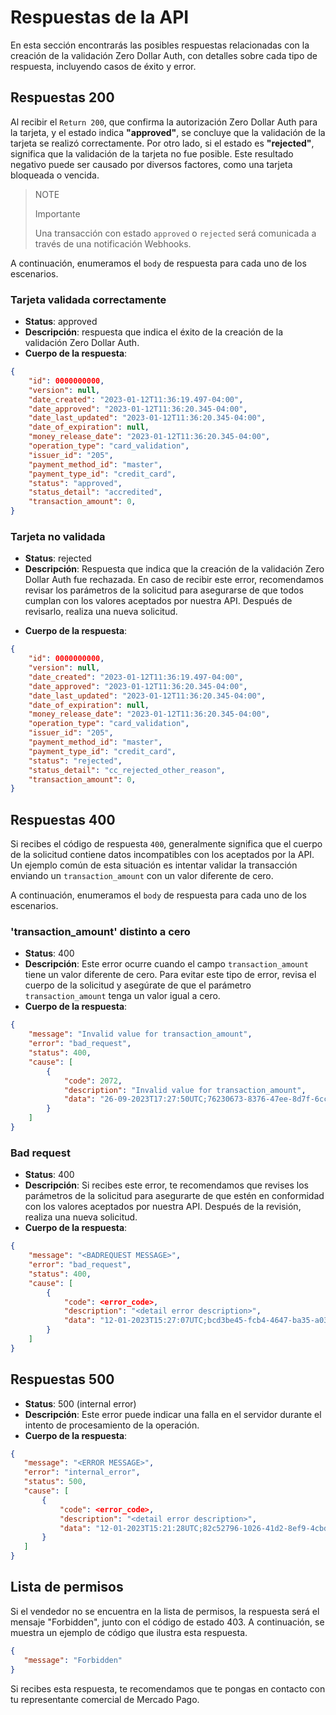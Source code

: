 # Respuestas de la API

En esta sección encontrarás las posibles respuestas relacionadas con la creación de la validación Zero Dollar Auth, con detalles sobre cada tipo de respuesta, incluyendo casos de éxito y error.


## Respuestas 200 

Al recibir el `Return 200`, que confirma la autorización Zero Dollar Auth para la tarjeta, y el estado indica **"approved"**, se concluye que la validación de la tarjeta se realizó correctamente. Por otro lado, si el estado es **"rejected"**, significa que la validación de la tarjeta no fue posible. Este resultado negativo puede ser causado por diversos factores, como una tarjeta bloqueada o vencida.


> NOTE
>
> Importante
>
> Una transacción con estado `approved` o `rejected` será comunicada a través de una notificación Webhooks.

A continuación, enumeramos el `body` de respuesta para cada uno de los escenarios.

### Tarjeta validada correctamente

- **Status**: approved
- **Descripción**: respuesta que indica el éxito de la creación de la validación Zero Dollar Auth.
- **Cuerpo de la respuesta**: 

```json
{
    "id": 0000000000,
    "version": null,
    "date_created": "2023-01-12T11:36:19.497-04:00",
    "date_approved": "2023-01-12T11:36:20.345-04:00",
    "date_last_updated": "2023-01-12T11:36:20.345-04:00",
    "date_of_expiration": null,
    "money_release_date": "2023-01-12T11:36:20.345-04:00",
    "operation_type": "card_validation",
    "issuer_id": "205",
    "payment_method_id": "master",
    "payment_type_id": "credit_card",
    "status": "approved",
    "status_detail": "accredited",
    "transaction_amount": 0,
}
```

### Tarjeta no validada

* **Status**: rejected
* **Descripción**: Respuesta que indica que la creación de la validación Zero Dollar Auth fue rechazada. En caso de recibir este error, recomendamos revisar los parámetros de la solicitud para asegurarse de que todos cumplan con los valores aceptados por nuestra API. Después de revisarlo, realiza una nueva solicitud.
- **Cuerpo de la respuesta**: 

```json
{
    "id": 0000000000,
    "version": null,
    "date_created": "2023-01-12T11:36:19.497-04:00",
    "date_approved": "2023-01-12T11:36:20.345-04:00",
    "date_last_updated": "2023-01-12T11:36:20.345-04:00",
    "date_of_expiration": null,
    "money_release_date": "2023-01-12T11:36:20.345-04:00",
    "operation_type": "card_validation",
    "issuer_id": "205",
    "payment_method_id": "master",
    "payment_type_id": "credit_card",
    "status": "rejected",
    "status_detail": "cc_rejected_other_reason",
    "transaction_amount": 0,
}
```

## Respuestas 400

Si recibes el código de respuesta `400`, generalmente significa que el cuerpo de la solicitud contiene datos incompatibles con los aceptados por la API. Un ejemplo común de esta situación es intentar validar la transacción enviando un `transaction_amount` con un valor diferente de cero.

A continuación, enumeramos el `body` de respuesta para cada uno de los escenarios.

### 'transaction_amount' distinto a cero

* **Status**: 400
* **Descripción**: Este error ocurre cuando el campo `transaction_amount` tiene un valor diferente de cero. Para evitar este tipo de error, revisa el cuerpo de la solicitud y asegúrate de que el parámetro `transaction_amount` tenga un valor igual a cero.
* **Cuerpo de la respuesta**:

```json
{
    "message": "Invalid value for transaction_amount",
    "error": "bad_request",
    "status": 400,
    "cause": [
        {
            "code": 2072,
            "description": "Invalid value for transaction_amount",
            "data": "26-09-2023T17:27:50UTC;76230673-8376-47ee-8d7f-6ccaacdb5b2a"
        }
    ]
}
```

### Bad request

* **Status**: 400
* **Descripción**: Si recibes este error, te recomendamos que revises los parámetros de la solicitud para asegurarte de que estén en conformidad con los valores aceptados por nuestra API. Después de la revisión, realiza una nueva solicitud.
* **Cuerpo de la respuesta**:

```json
{
    "message": "<BADREQUEST MESSAGE>",
    "error": "bad_request",
    "status": 400,
    "cause": [
        {
            "code": <error_code>,
            "description": "<detail error description>",
            "data": "12-01-2023T15:27:07UTC;bcd3be45-fcb4-4647-ba35-a0396cd71b90"
        }
    ]
}
```

## Respuestas 500

* **Status**: 500 (internal error)
* **Descripción**: Este error puede indicar una falla en el servidor durante el intento de procesamiento de la operación.
* **Cuerpo de la respuesta**:

```json
{
   "message": "<ERROR MESSAGE>",
   "error": "internal_error",
   "status": 500,
   "cause": [
       {
           "code": <error_code>,
           "description": "<detail error description>",
           "data": "12-01-2023T15:21:28UTC;82c52796-1026-41d2-8ef9-4cbda2d0db8d"
       }
   ]
}
```

## Lista de permisos

Si el vendedor no se encuentra en la lista de permisos, la respuesta será el mensaje "Forbidden", junto con el código de estado 403. A continuación, se muestra un ejemplo de código que ilustra esta respuesta.

```json
{
   "message": "Forbidden"
}
```

Si recibes esta respuesta, te recomendamos que te pongas en contacto con tu representante comercial de Mercado Pago.



